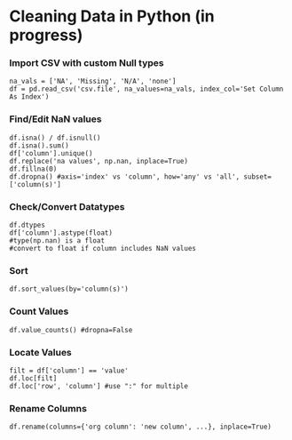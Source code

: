 # Cleaning Data in Python (in progress)

### Import CSV with custom Null types
```
na_vals = ['NA', 'Missing', 'N/A', 'none']
df = pd.read_csv('csv.file', na_values=na_vals, index_col='Set Column As Index')
```

### Find/Edit NaN values
```
df.isna() / df.isnull()
df.isna().sum()
df['column'].unique()
df.replace('na values', np.nan, inplace=True)
df.fillna(0)
df.dropna() #axis='index' vs 'column', how='any' vs 'all', subset=['column(s)']
```

### Check/Convert Datatypes
```
df.dtypes
df['column'].astype(float) 
#type(np.nan) is a float
#convert to float if column includes NaN values
```

### Sort
```
df.sort_values(by='column(s)')
```

### Count Values
```
df.value_counts() #dropna=False
```

### Locate Values
```
filt = df['column'] == 'value'
df.loc[filt]
df.loc['row', 'column'] #use ":" for multiple
```

### Rename Columns
```
df.rename(columns={'org column': 'new column', ...}, inplace=True)
```
